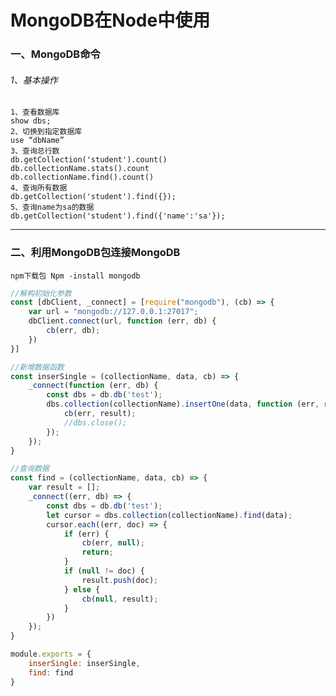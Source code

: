 # MongoDB在Node中使用

### 一、MongoDB命令

###### 1、基本操作
    1、查看数据库
    show dbs;
    2、切换到指定数据库
    use “dbName”
    3、查询总行数
    db.getCollection('student').count()
    db.collectionName.stats().count
    db.collectionName.find().count()
    4、查询所有数据
    db.getCollection('student').find({});
    5、查询name为sa的数据
    db.getCollection('student').find({'name':'sa'});

****

   
	
	
 
	
### 二、利用MongoDB包连接MongoDB
 `npm下载包 Npm -install mongodb`
``` .js
//解构初始化参数
const [dbClient, _connect] = [require("mongodb"), (cb) => {
    var url = "mongodb://127.0.0.1:27017";
    dbClient.connect(url, function (err, db) {
        cb(err, db);
    })
}]

//新增数据函数
const inserSingle = (collectionName, data, cb) => {
    _connect(function (err, db) {
        const dbs = db.db('test');
        dbs.collection(collectionName).insertOne(data, function (err, result) {
            cb(err, result);
            //dbs.close();
        });
    });
}

//查询数据
const find = (collectionName, data, cb) => {
    var result = [];
    _connect((err, db) => {
        const dbs = db.db('test');
        let cursor = dbs.collection(collectionName).find(data);
        cursor.each((err, doc) => {
            if (err) {
                cb(err, null);
                return;
            }
            if (null != doc) {
                result.push(doc);
            } else {
                cb(null, result);
            }
        })
    });
}

module.exports = {
    inserSingle: inserSingle,
    find: find
}

```
